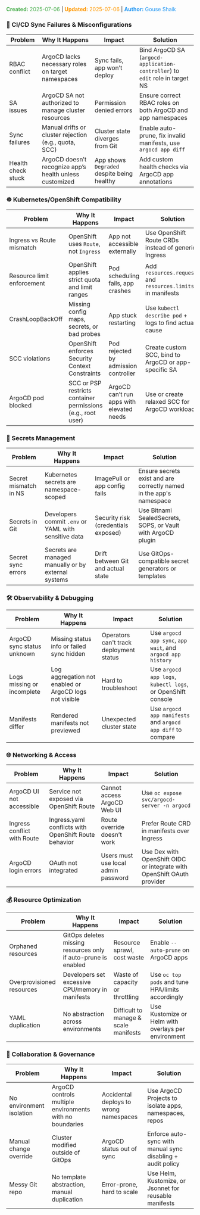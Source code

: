 <span style="color:#4caf50;"><b>Created:</b> 2025-07-06</span> | <span style="color:#ff9800;"><b>Updated:</b> 2025-07-06</span> | <span style="color:#2196f3;"><b>Author:</b> Gouse Shaik</span>
### 🔁 CI/CD Sync Failures & Misconfigurations

| Problem            | Why It Happens                                          | Impact                                     | Solution                                                                     |
| ------------------ | ------------------------------------------------------- | ------------------------------------------ | ---------------------------------------------------------------------------- |
| RBAC conflict      | ArgoCD lacks necessary roles on target namespaces       | Sync fails, app won’t deploy               | Bind ArgoCD SA (`argocd-application-controller`) to `edit` role in target NS |
| SA issues          | ArgoCD SA not authorized to manage cluster resources    | Permission denied errors                   | Ensure correct RBAC roles on both ArgoCD and app namespaces                  |
| Sync failures      | Manual drifts or cluster rejection (e.g., quota, SCC)   | Cluster state diverges from Git            | Enable auto-prune, fix invalid manifests, use `argocd app diff`              |
| Health check stuck | ArgoCD doesn’t recognize app’s health unless customized | App shows `Degraded` despite being healthy | Add custom health checks via ArgoCD app annotations                          |
### ☸️ Kubernetes/OpenShift Compatibility

|Problem|Why It Happens|Impact|Solution|
|---|---|---|---|
|Ingress vs Route mismatch|OpenShift uses `Route`, not `Ingress`|App not accessible externally|Use OpenShift Route CRDs instead of generic Ingress|
|Resource limit enforcement|OpenShift applies strict quota and limit ranges|Pod scheduling fails, app crashes|Add `resources.requests` and `resources.limits` in manifests|
|CrashLoopBackOff|Missing config maps, secrets, or bad probes|App stuck restarting|Use `kubectl describe pod` + logs to find actual cause|
|SCC violations|OpenShift enforces Security Context Constraints|Pod rejected by admission controller|Create custom SCC, bind to ArgoCD or app-specific SA|
|ArgoCD pod blocked|SCC or PSP restricts container permissions (e.g., root user)|ArgoCD can’t run apps with elevated needs|Use or create relaxed SCC for ArgoCD workloads|
### 🔐 Secrets Management

|Problem|Why It Happens|Impact|Solution|
|---|---|---|---|
|Secret mismatch in NS|Kubernetes secrets are namespace-scoped|ImagePull or app config fails|Ensure secrets exist and are correctly named in the app's namespace|
|Secrets in Git|Developers commit `.env` or YAML with sensitive data|Security risk (credentials exposed)|Use Bitnami SealedSecrets, SOPS, or Vault with ArgoCD plugin|
|Secret sync errors|Secrets are managed manually or by external systems|Drift between Git and actual state|Use GitOps-compatible secret generators or templates|
### 🛠️ Observability & Debugging

|Problem|Why It Happens|Impact|Solution|
|---|---|---|---|
|ArgoCD sync status unknown|Missing status info or failed sync hidden|Operators can't track deployment status|Use `argocd app sync`, `app wait`, and `argocd app history`|
|Logs missing or incomplete|Log aggregation not enabled or ArgoCD logs not visible|Hard to troubleshoot|Use `argocd app logs`, `kubectl logs`, or OpenShift console|
|Manifests differ|Rendered manifests not previewed|Unexpected cluster state|Use `argocd app manifests` and `argocd app diff` to compare|
### 🌐 Networking & Access

|Problem|Why It Happens|Impact|Solution|
|---|---|---|---|
|ArgoCD UI not accessible|Service not exposed via OpenShift Route|Cannot access ArgoCD Web UI|Use `oc expose svc/argocd-server -n argocd`|
|Ingress conflict with Route|Ingress.yaml conflicts with OpenShift Route behavior|Route override doesn’t work|Prefer Route CRD in manifests over Ingress|
|ArgoCD login errors|OAuth not integrated|Users must use local admin password|Use Dex with OpenShift OIDC or integrate with OpenShift OAuth provider|
### 💰 Resource Optimization

|Problem|Why It Happens|Impact|Solution|
|---|---|---|---|
|Orphaned resources|GitOps deletes missing resources only if auto-prune is enabled|Resource sprawl, cost waste|Enable `--auto-prune` on ArgoCD apps|
|Overprovisioned resources|Developers set excessive CPU/memory in manifests|Waste of capacity or throttling|Use `oc top pods` and tune HPA/limits accordingly|
|YAML duplication|No abstraction across environments|Difficult to manage & scale manifests|Use Kustomize or Helm with overlays per environment|
### 👥 Collaboration & Governance

|Problem|Why It Happens|Impact|Solution|
|---|---|---|---|
|No environment isolation|ArgoCD controls multiple environments with no boundaries|Accidental deploys to wrong namespaces|Use ArgoCD Projects to isolate apps, namespaces, repos|
|Manual change override|Cluster modified outside of GitOps|ArgoCD status out of sync|Enforce auto-sync with manual sync disabling + audit policy|
|Messy Git repo|No template abstraction, manual duplication|Error-prone, hard to scale|Use Helm, Kustomize, or Jsonnet for reusable manifests|
